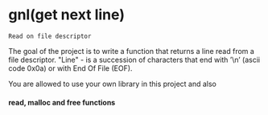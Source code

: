 # gnl(get next line)
    Read on file descriptor

The goal of the project is to write a function that returns a line read from a file descriptor.
"Line" - is a succession of characters that end with ’\n’ (ascii code
0x0a) or with End Of File (EOF).

You are allowed to use your own library in this project and also
#### read, malloc and free functions
